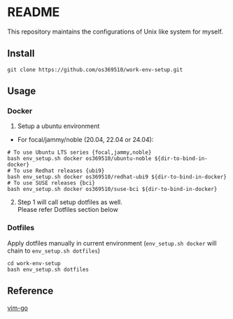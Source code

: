 # README
This repository maintains the configurations of Unix like system for myself.  

## Install
```
git clone https://github.com/os369510/work-env-setup.git  
```

## Usage
### Docker
1. Setup a ubuntu environment  

- For focal/jammy/noble (20.04, 22.04 or 24.04):  
```
# To use Ubuntu LTS series {focal,jammy,noble}
bash env_setup.sh docker os369510/ubuntu-noble ${dir-to-bind-in-docker}
# To use Redhat releases {ubi9}
bash env_setup.sh docker os369510/redhat-ubi9 ${dir-to-bind-in-docker}
# To use SUSE releases {bci}
bash env_setup.sh docker os369510/suse-bci ${dir-to-bind-in-docker}
```

2. Step 1 will call setup dotfiles as well.  
Please refer Dotfiles section below  

### Dotfiles
Apply dotfiles manually in current environment (`env_setup.sh docker` will
chain to `env_setup.sh dotfiles`)  
```
cd work-env-setup
bash env_setup.sh dotfiles
```

## Reference
[vim-go](https://github.com/fatih/vim-go)  
